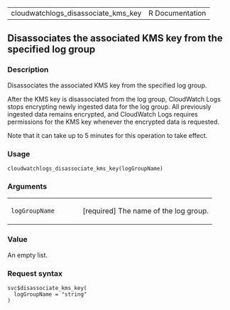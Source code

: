 <table style="width: 100%;">
<tbody>
<tr class="odd">
<td>cloudwatchlogs_disassociate_kms_key</td>
<td style="text-align: right;">R Documentation</td>
</tr>
</tbody>
</table>

## Disassociates the associated KMS key from the specified log group

### Description

Disassociates the associated KMS key from the specified log group.

After the KMS key is disassociated from the log group, CloudWatch Logs
stops encrypting newly ingested data for the log group. All previously
ingested data remains encrypted, and CloudWatch Logs requires
permissions for the KMS key whenever the encrypted data is requested.

Note that it can take up to 5 minutes for this operation to take effect.

### Usage

    cloudwatchlogs_disassociate_kms_key(logGroupName)

### Arguments

<table>
<colgroup>
<col style="width: 35%" />
<col style="width: 65%" />
</colgroup>
<tbody>
<tr class="odd">
<td><code
id="cloudwatchlogs_disassociate_kms_key_:_logGroupName">logGroupName</code></td>
<td><p>[required] The name of the log group.</p></td>
</tr>
</tbody>
</table>

### Value

An empty list.

### Request syntax

    svc$disassociate_kms_key(
      logGroupName = "string"
    )
